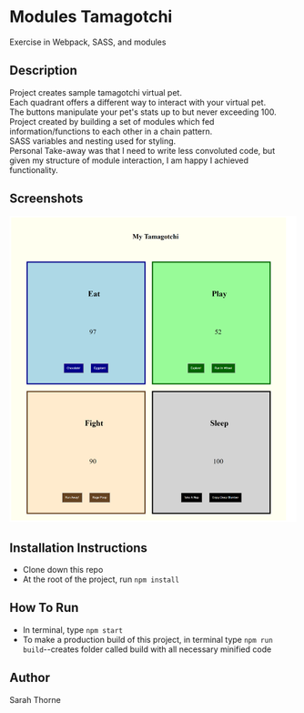 # Modules Tamagotchi  
Exercise in Webpack, SASS, and modules  
## Description  
Project creates sample tamagotchi virtual pet.  
Each quadrant offers a different way to interact with your virtual pet.  
The buttons manipulate your pet's stats up to but never exceeding 100.  
Project created by building a set of modules which fed information/functions to each other in a chain pattern.  
SASS variables and nesting used for styling.  
Personal Take-away was that I need to write less convoluted code, but given my structure of module interaction, I am happy I achieved functionality.  
## Screenshots  
![Screenshot of page showing page title, four quadrants with eat, play, fight, and sleep stats and buttons to alter stats](https://raw.githubusercontent.com/sarahjulesthorne/modules-tamagotchi/master/src/assets/images/screenshot.png "Screenshot of page showing page title, four quadrants with eat, play, fight, and sleep stats and buttons to alter stats")  
## Installation Instructions  
* Clone down this repo  
* At the root of the project, run `npm install`  
## How To Run  
* In terminal, type `npm start`  
* To make a production build of this project, in terminal type `npm run build`--creates folder called build with all necessary minified code  
## Author  
Sarah Thorne  
